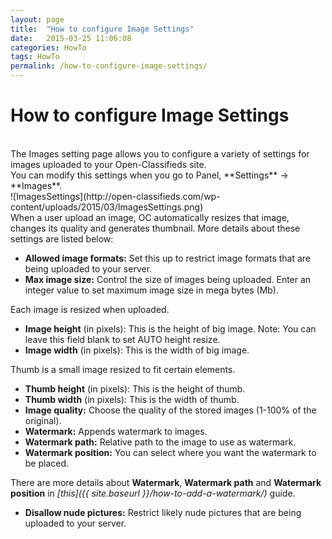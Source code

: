 ```yaml
---
layout: page
title:  "How to configure Image Settings"
date:   2015-03-25 11:06:08
categories: HowTo
tags: HowTo
permalink: /how-to-configure-image-settings/
---
```

# How to configure Image Settings 
<br>
The Images setting page allows you to configure a variety of settings for images uploaded to your Open-Classifieds site. <br>
You can modify this settings when you go to Panel, **Settings** -> **Images**. 

<br>
![ImagesSettings](http://open-classifieds.com/wp-content/uploads/2015/03/ImagesSettings.png) 

<br>
When a user upload an image, OC automatically resizes that image, changes its quality and generates thumbnail. More details about these settings are listed below: 

+ **Allowed image formats:** Set this up to restrict image formats that are being uploaded to your server.
+ **Max image size:** Control the size of images being uploaded. Enter an integer value to set maximum image size in mega bytes (Mb).

Each image is resized when uploaded. 

+ **Image height** (in pixels): This is the height of big image. Note: You can leave this field blank to set AUTO height resize.
+ **Image width** (in pixels): This is the width of big image.

Thumb is a small image resized to fit certain elements. 

+ **Thumb height** (in pixels): This is the height of thumb.
+ **Thumb width** (in pixels): This is the width of thumb.
+ **Image quality:** Choose the quality of the stored images (1-100% of the original).
+ **Watermark:** Appends watermark to images.
+ **Watermark path:** Relative path to the image to use as watermark.
+ **Watermark position:** You can select where you want the watermark to be placed. 

There are more details about **Watermark**, **Watermark path** and **Watermark position** in _[this]({{ site.baseurl }}/how-to-add-a-watermark/)_ guide. 

+ **Disallow nude pictures:** Restrict likely nude pictures that are being uploaded to your server.


<!--title: How to configure Image Settings
link: http://open-classifieds.com/2015/03/25/how-to-configure-image-settings/
author: Constantinos
description: 
post_id: 24205
created: 2015/03/25 12:06:08
created_gmt: 2015/03/25 11:06:08
comment_status: open
post_name: how-to-configure-image-settings
status: publish
post_type: post-->
